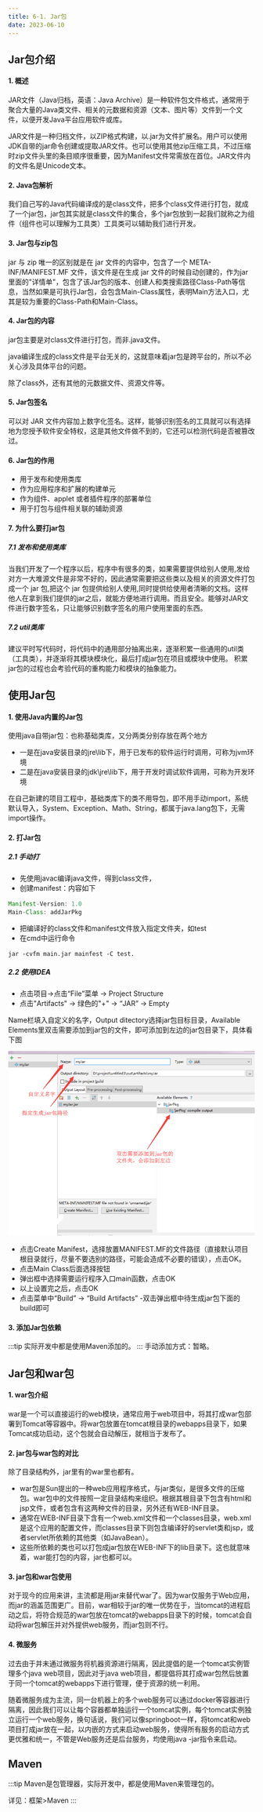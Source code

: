 ```yaml
---
title: 6-1. Jar包
date: 2023-06-10
---
```

## Jar包介绍

#### 1. 概述
JAR文件（Java归档，英语：Java Archive）是一种软件包文件格式，通常用于聚合大量的Java类文件、相关的元数据和资源（文本、图片等）文件到一个文件，以便开发Java平台应用软件或库。

JAR文件是一种归档文件，以ZIP格式构建，以.jar为文件扩展名。用户可以使用JDK自带的jar命令创建或提取JAR文件。也可以使用其他zip压缩工具，不过压缩时zip文件头里的条目顺序很重要，因为Manifest文件常需放在首位。JAR文件内的文件名是Unicode文本。

#### 2. Java包解析
我们自己写的Java代码编译成的是class文件，把多个class文件进行打包，就成了一个jar包，jar包其实就是class文件的集合，多个jar包放到一起我们就称之为组件（组件也可以理解为工具类）工具类可以辅助我们进行开发。

#### 3. Jar包与zip包
jar 与 zip 唯一的区别就是在 jar 文件的内容中，包含了一个 META-INF/MANIFEST.MF 文件，该文件是在生成 jar 文件的时候自动创建的，作为jar里面的"详情单"，包含了该Jar包的版本、创建人和类搜索路径Class-Path等信息，当然如果是可执行Jar包，会包含Main-Class属性，表明Main方法入口，尤其是较为重要的Class-Path和Main-Class。


#### 4. Jar包的内容
jar包主要是对class文件进行打包，而非.java文件。

java编译生成的class文件是平台无关的，这就意味着jar包是跨平台的，所以不必关心涉及具体平台的问题。

除了class外，还有其他的元数据文件、资源文件等。

#### 5. Jar包签名
可以对 JAR 文件内容加上数字化签名。这样，能够识别签名的工具就可以有选择地为您授予软件安全特权，这是其他文件做不到的，它还可以检测代码是否被篡改过。

#### 6. Jar包的作用
- 用于发布和使用类库
- 作为应用程序和扩展的构建单元
- 作为组件、applet 或者插件程序的部署单位
- 用于打包与组件相关联的辅助资源 

#### 7. 为什么要打jar包
##### 7.1 发布和使用类库
当我们开发了一个程序以后，程序中有很多的类，如果需要提供给别人使用,发给对方一大堆源文件是非常不好的，因此通常需要把这些类以及相关的资源文件打包成一个 jar 包,把这个 jar 包提供给别人使用,同时提供给使用者清晰的文档。这样他人在拿到我们提供的jar之后，就能方便地进行调用。而且安全。能够对JAR文件进行数字签名，只让能够识别数字签名的用户使用里面的东西。
##### 7.2 util类库
建议平时写代码时，将代码中的通用部分抽离出来，逐渐积累一些通用的util类（工具类），并逐渐将其模块模块化，最后打成jar包在项目或模块中使用。
积累jar包的过程也会考验代码的重构能力和模块的抽象能力。

## 使用Jar包
#### 1. 使用Java内置的Jar包
使用java自带jar包：也称基础类库，又分两类分别存放在两个地方
- 一是在java安装目录的jre\lib下，用于已发布的软件运行时调用，可称为jvm环境
- 二是在java安装目录的jdk\jre\lib下，用于开发时调试软件调用，可称为开发环境

在自己新建的项目工程中，基础类库下的类不用导包，即不用手动import，系统默认导入，System、Exception、Math、String，都属于java.lang包下，无需import操作。


#### 2. 打Jar包
##### 2.1 手动打
- 先使用javac编译java文件，得到class文件，
- 创建manifest：内容如下
```java
Manifest-Version: 1.0
Main-Class: addJarPkg
```
- 把编译好的class文件和manifest文件放入指定文件夹，如test
- 在cmd中运行命令
```base
jar -cvfm main.jar mainfest -C test.
```

##### 2.2 使用IDEA
- 点击项目->点击“File”菜单 -> Project Structure
- 点击"Artifacts" -> 绿色的"+" -> “JAR” -> Empty

Name栏填入自定义的名字，Output ditectory选择jar包目标目录，Available Elements里双击需要添加到jar包的文件，即可添加到左边的jar包目录下，具体看下图

![6-1-1](/img/java/javaweb/6-1-1.jpg)

- 点击Create Manifest，选择放置MANIFEST.MF的文件路径（直接默认项目根目录就行，尽量不要选别的路径，可能会造成不必要的错误），点击OK。
- 点击Main Class后面选择按钮
- 弹出框中选择需要运行程序入口main函数，点击OK
- 以上设置完之后，点击OK
- 点击菜单中“Build” -> “Build Artifacts”
-双击弹出框中待生成jar包下面的build即可
#### 3. 添加Jar包依赖
:::tip
实际开发中都是使用Maven添加的。
:::
手动添加方式：暂略。


## Jar包和war包
#### 1. war包介绍
war是一个可以直接运行的web模块，通常应用于web项目中，将其打成war包部署到Tomcat等容器中。将war包放置在tomcat根目录的webapps目录下，如果Tomcat成功启动，这个包就会自动解压，就相当于发布了。

#### 2. jar包与war包的对比
除了目录结构外，jar里有的war里也都有。
- war包是Sun提出的一种web应用程序格式，与jar类似，是很多文件的压缩包。war包中的文件按照一定目录结构来组织。根据其根目录下包含有html和jsp文件，或者包含有这两种文件的目录，另外还有WEB-INF目录。
- 通常在WEB-INF目录下含有一个web.xml文件和一个classes目录，web.xml是这个应用的配置文件，而classes目录下则包含编译好的servlet类和jsp，或者servlet所依赖的其他类（如JavaBean）。
- 这些所依赖的类也可以打包成jar包放在WEB-INF下的lib目录下。这也就意味着，war能打包的内容，jar也都可以。

#### 3. jar包和war包使用
对于现今的应用来讲，主流都是用jar来替代war了。因为war仅服务于Web应用，而jar的涵盖范围更广。目前，war相较于jar的唯一优势在于，当tomcat的进程启动之后，将符合规范的war包放在tomcat的webapps目录下的时候，tomcat会自动将war包解压并对外提供web服务，而jar包则不行。

#### 4. 微服务
过去由于并未通过微服务将机器资源进行隔离，因此提倡的是一个tomcat实例管理多个java web项目，因此对于java web项目，都提倡将其打成war包然后放置于同一个tomcat的webapps下进行管理，便于资源的统一利用。

随着微服务成为主流，同一台机器上的多个web服务可以通过docker等容器进行隔离，因此我们可以让每个容器都单独运行一个tomcat实例，每个tomcat实例独立运行一个web服务，换句话说，我们可以像springboot一样，将tomcat和web项目打成jar放在一起，以内嵌的方式来启动web服务，使得所有服务的启动方式更优雅和统一，不管是Web服务还是后台服务，均使用java -jar指令来启动。


## Maven
:::tip
Maven是包管理器，实际开发中，都是使用Maven来管理包的。

详见：框架>Maven
:::


